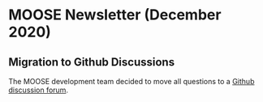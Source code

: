# MOOSE Newsletter (December 2020)

## Migration to Github Discussions

The MOOSE development team decided to move all questions to a [Github discussion forum](https://github.com/idaholab/moose/discussions).

